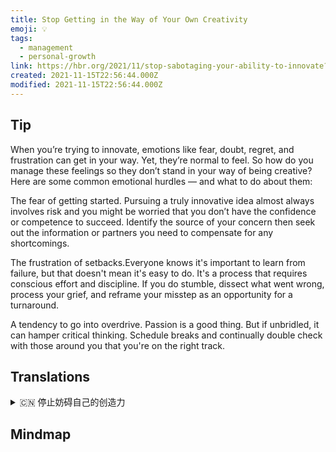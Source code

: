 ```yaml
---
title: Stop Getting in the Way of Your Own Creativity
emoji: 💡
tags:
  - management
  - personal-growth
link: https://hbr.org/2021/11/stop-sabotaging-your-ability-to-innovate?utm_medium=email&utm_source=newsletter_daily&utm_campaign=mtod_notactsubs
created: 2021-11-15T22:56:44.000Z
modified: 2021-11-15T22:56:44.000Z
---
```


## Tip

When you’re trying to innovate, emotions like fear, doubt, regret, and frustration can get in your way. Yet, they’re normal to feel. So how do you manage these feelings so they don’t stand in your way of being creative? Here are some common emotional hurdles — and what to do about them:

The fear of getting started. Pursuing a truly innovative idea almost always involves risk and you might be worried that you don’t have the confidence or competence to succeed. Identify the source of your concern then seek out the information or partners you need to compensate for any shortcomings.

The frustration of setbacks.Everyone knows it's important to learn from failure, but that doesn't mean it's easy to do. It's a process that requires conscious effort and discipline. If you do stumble, dissect what went wrong, process your grief, and reframe your misstep as an opportunity for a turnaround.

A tendency to go into overdrive. Passion is a good thing. But if unbridled, it can hamper critical thinking. Schedule breaks and continually double check with those around you that you're on the right track.

## Translations

<details>
   <summary>🇨🇳 停止妨碍自己的创造力</summary>

当你试图创新时，恐惧、怀疑、后悔和沮丧等情绪会阻挡你的去路。 然而，他们的感觉是正常的。 那么，你如何管理这些感觉，使它们不会妨碍你的创造性呢？ 以下是一些常见的情感障碍——以及如何解决它们：

对开始的恐惧。追求一个真正创新的想法几乎总是涉及到风险，你可能会担心你没有信心或能力去成功。找出你担心的原因，然后找出你需要的信息或合作伙伴，以弥补任何缺点。

对挫折的沮丧。每个人都知道从失败中学习很重要，但这并不意味着容易做到。这是一个需要有意识的努力和纪律的过程。如果你真的跌倒了，剖析出了什么问题，处理你的悲伤，重新规划你的错误，作为一个扭转的机会。

过度工作的倾向。激情是一件好事。但如果不加控制，它会阻碍批判性思维。安排休息时间，不断地与周围的人确认你的工作是在正确的轨道上。

</details>

## Mindmap

![]()
